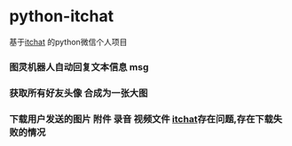 # python-itchat
基于[itchat](http://itchat.readthedocs.io/zh/latest) 的python微信个人项目

### 图灵机器人自动回复文本信息 msg
### 获取所有好友头像 合成为一张大图
### 下载用户发送的图片 附件 录音 视频文件 [itchat](http://itchat.readthedocs.io/zh/latest)存在问题,存在下载失败的情况

